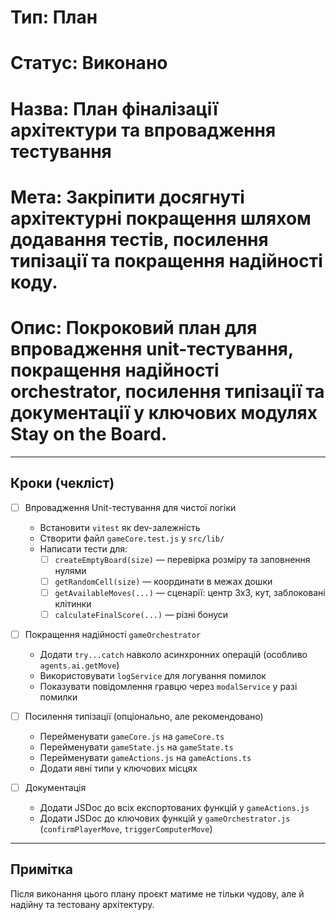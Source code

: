 # Тип: План
# Статус: Виконано
# Назва: План фіналізації архітектури та впровадження тестування
# Мета: Закріпити досягнуті архітектурні покращення шляхом додавання тестів, посилення типізації та покращення надійності коду.
# Опис: Покроковий план для впровадження unit-тестування, покращення надійності orchestrator, посилення типізації та документації у ключових модулях Stay on the Board.

---

## Кроки (чекліст)

- [ ] Впровадження Unit-тестування для чистої логіки
    - Встановити `vitest` як dev-залежність
    - Створити файл `gameCore.test.js` у `src/lib/`
    - Написати тести для:
        - [ ] `createEmptyBoard(size)` — перевірка розміру та заповнення нулями
        - [ ] `getRandomCell(size)` — координати в межах дошки
        - [ ] `getAvailableMoves(...)` — сценарії: центр 3x3, кут, заблоковані клітинки
        - [ ] `calculateFinalScore(...)` — різні бонуси

- [ ] Покращення надійності `gameOrchestrator`
    - Додати `try...catch` навколо асинхронних операцій (особливо `agents.ai.getMove`)
    - Використовувати `logService` для логування помилок
    - Показувати повідомлення гравцю через `modalService` у разі помилки

- [ ] Посилення типізації (опціонально, але рекомендовано)
    - Перейменувати `gameCore.js` на `gameCore.ts`
    - Перейменувати `gameState.js` на `gameState.ts`
    - Перейменувати `gameActions.js` на `gameActions.ts`
    - Додати явні типи у ключових місцях

- [ ] Документація
    - Додати JSDoc до всіх експортованих функцій у `gameActions.js`
    - Додати JSDoc до ключових функцій у `gameOrchestrator.js` (`confirmPlayerMove`, `triggerComputerMove`)

---

## Примітка
Після виконання цього плану проєкт матиме не тільки чудову, але й надійну та тестовану архітектуру. 